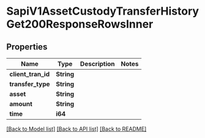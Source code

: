 # SapiV1AssetCustodyTransferHistoryGet200ResponseRowsInner

## Properties

Name | Type | Description | Notes
------------ | ------------- | ------------- | -------------
**client_tran_id** | **String** |  | 
**transfer_type** | **String** |  | 
**asset** | **String** |  | 
**amount** | **String** |  | 
**time** | **i64** |  | 

[[Back to Model list]](../README.md#documentation-for-models) [[Back to API list]](../README.md#documentation-for-api-endpoints) [[Back to README]](../README.md)



